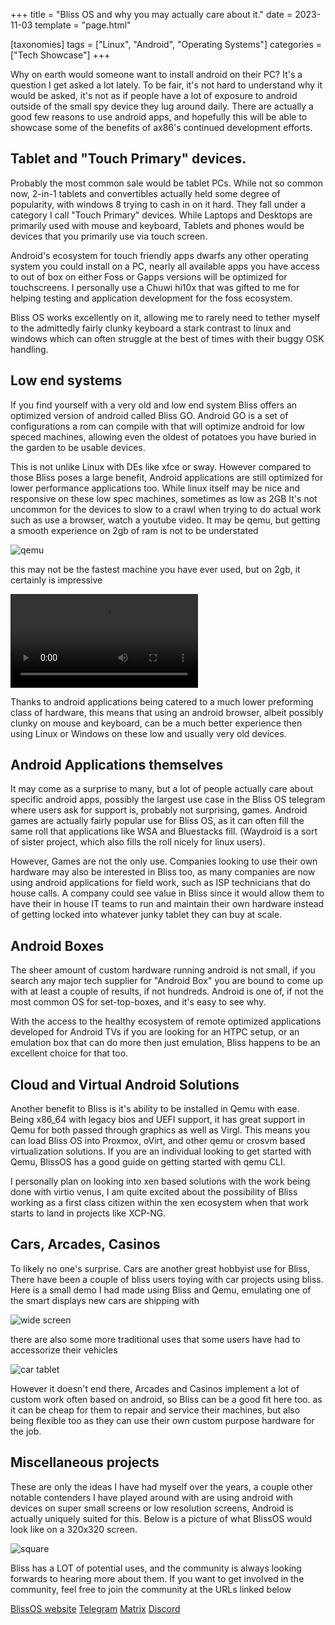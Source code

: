 +++
title = "Bliss OS and why you may actually care about it."
date = 2023-11-03
template = "page.html"

[taxonomies]
tags = ["Linux", "Android", "Operating Systems"]
categories = ["Tech Showcase"]
+++

Why on earth would someone want to install android on their PC? It's a question I get asked a lot lately. To be fair, it's not hard to understand why it would be asked, it's not as if people have a lot of exposure to android outside of the small spy device they lug around daily. There are actually a good few reasons to use android apps, and hopefully this will be able to showcase some of the benefits of ax86's continued development efforts. 

<!-- more -->


## Tablet and "Touch Primary" devices.

Probably the most common sale would be tablet PCs. While not so common now, 2-in-1 tablets and convertibles actually held some degree of popularity, with windows 8 trying to cash in on it hard. They fall under a category I call "Touch Primary" devices. While Laptops and Desktops are primarily used with mouse and keyboard, Tablets and phones would be devices that you primarily use via touch screen. 

Android's ecosystem for touch friendly apps dwarfs any other operating system you could install on a PC, nearly all available apps you have access to out of box on either Foss or Gapps versions will be optimized for touchscreens. I personally use a Chuwi hi10x that was gifted to me for helping testing and application development for the foss ecosystem. 

Bliss OS works excellently on it, allowing me to rarely need to tether myself to the admittedly fairly clunky keyboard a stark contrast to linux and windows which can often struggle at the best of times with their buggy OSK handling. 

## Low end systems 

If you find yourself with a very old and low end system Bliss offers an optimized version of android called Bliss GO. Android GO is a set of configurations a rom can compile with that will optimize android for low speced machines, allowing even the oldest of potatoes you have buried in the garden to be usable devices. 

This is not unlike Linux with DEs like xfce or sway. However compared to those Bliss poses a large benefit, Android applications are still optimized for lower performance applications too. While linux itself may be nice and responsive on these low spec machines, sometimes as low as 2GB It's not uncommon for the devices to slow to a crawl when trying to do actual work such as use a browser, watch a youtube video.  It may be qemu, but getting a smooth experience on 2gb of ram is not to be understated

![qemu](https://files.catbox.moe/4dnc9f.png)

this may not be the fastest machine you have ever used, but on 2gb, it certainly is impressive

<video src="https://files.catbox.moe/4n17z3.mp4" controls></video>
<!--iframe src="https://files.catbox.moe/4n17z3.mp4" frameBorder="0" allow="autoplay; picture-in-picture" allowfullscreen></iframe-->


Thanks to android applications being catered to a much lower preforming class of hardware, this means that using an android browser, albeit possibly clunky on mouse and keyboard, can be a much better experience then using Linux or Windows on these low and usually very old devices. 

## Android Applications themselves

It may come as a surprise to many, but a lot of people actually care about specific android apps, possibly the largest use case in the Bliss OS telegram where users ask for support is, probably not surprising, games. Android games are actually fairly popular use for Bliss OS, as it can often fill the same roll that applications like WSA and Bluestacks fill. (Waydroid is a sort of sister project, which also fills the roll nicely for linux users).  

However, Games are not the only use. Companies looking to use their own hardware may also be interested in Bliss too, as many companies are now using android applications for field work, such as ISP technicians that do house calls. A company could see value in Bliss since it would allow them to have their in house IT teams to run and maintain their own hardware instead of getting locked into whatever junky tablet they can buy at scale. 

## Android Boxes

The sheer amount of custom hardware running android is not small, if you search any major tech supplier for "Android Box" you are bound to come up with at least a couple of results, if not hundreds. Android is one of, if not the most common OS for set-top-boxes, and it's easy to see why.  

With the access to the healthy ecosystem of remote optimized applications developed for Android TVs if you are looking for an HTPC setup, or an emulation box that can do more then just emulation, Bliss happens to be an excellent choice for that too.  

## Cloud and Virtual Android Solutions

Another benefit to Bliss is it's ability to be installed in Qemu with ease. Being x86_64 with legacy bios and UEFI support, it has great support in Qemu for both passed through graphics as well as Virgl. This means you can load Bliss OS into Proxmox, oVirt, and other qemu or crosvm based virtualization solutions. If you are an individual looking to get started with Qemu, BlissOS has a good guide on getting started with qemu CLI.  

I personally plan on looking into xen based solutions with the work being done with virtio venus, I am quite excited about the possibility of Bliss working as a first class citizen within the xen ecosystem when that work starts to land in projects like XCP-NG.  


## Cars, Arcades, Casinos

To likely no one's surprise. Cars are another great hobbyist use for Bliss, There have been a couple of bliss users toying with car projects using bliss. Here is a small demo I had made using Bliss and Qemu, emulating one of the smart displays new cars are shipping with  

![wide screen](https://files.catbox.moe/dx26y7.jpg)

there are also some more traditional uses that some users have had to accessorize their vehicles

![car tablet](https://files.catbox.moe/vgrzev.jpg)

However it doesn't end there, Arcades and Casinos implement a lot of custom work often based on android, so Bliss can be a good fit here too. as it can be cheap for them to repair and service their machines, but also being flexible too as they can use their own custom purpose hardware for the job.  

## Miscellaneous projects

These are only the ideas I have had myself over the years, a couple other notable contenders I have played around with are using android with devices on super small screens or low resolution screens, Android is actually uniquely suited for this. Below is a picture of what BlissOS would look like on a 320x320 screen. 

![square](https://files.catbox.moe/hx8rpu.jpg)

Bliss has a LOT of potential uses, and the community is always looking forwards to hearing more about them. If you want to get involved in the community, feel free to join the community at the URLs linked below

 
[BlissOS website](https://blissos.org/)
[Telegram](https://t.me/blissx86)
[Matrix](https://matrix.to/#/#blissos:matrix.org)
[Discord](https://discord.com/invite/F9n5gbdNy2)



